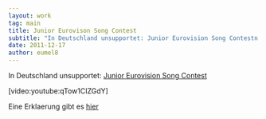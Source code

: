 ```yaml
---
layout: work
tag: main
title: Junior Eurovison Song Contest
subtitle: "In Deutschland unsupportet: Junior Eurovision Song Contestn "
date: 2011-12-17
author: eumel8
---
```


<p>In Deutschland unsupportet: <a href="http://www.junioreurovision.tv" target="_blank">Junior Eurovision Song Contest</a></p>
<p>[video:youtube:qTow1CIZGdY]</p>
<p>Eine Erklaerung gibt es <a href="http://de.wikipedia.org/wiki/Junior_Eurovision_Song_Contest" target="_blank">hier</a></p>
